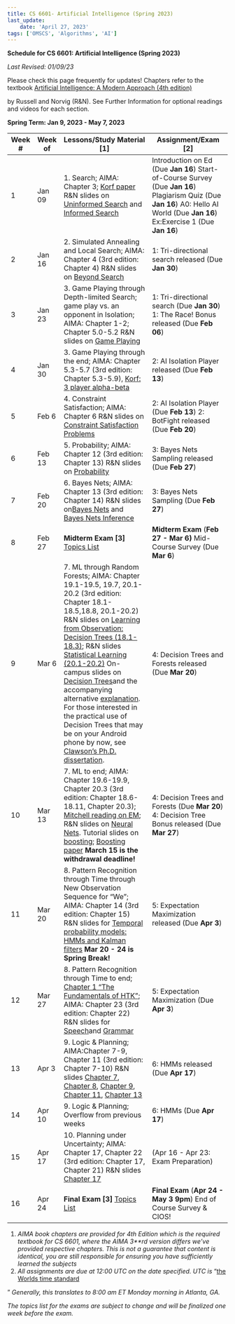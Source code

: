```yaml
---
title: CS 6601- Artificial Intelligence (Spring 2023)
last_update:
    date: 'April 27, 2023'
tags: ['OMSCS', 'Algorithms', 'AI']
---
```


**Schedule for CS 6601: Artificial Intelligence (Spring 2023)**

*Last Revised: 01/09/23*

Please check this page frequently for updates! Chapters refer to the textbook [Artificial Intelligence: A Modern Approach (4th edition)](https://www.pearson.com/us/higher-education/program/Russell-Artificial-Intelligence-A-Modern-Approach-4th-Edition/PGM1263338.html)

[](https://www.pearson.com/us/higher-education/program/Russell-Artificial-Intelligence-A-Modern-Approach-4th-Edition/PGM1263338.html) by Russell and Norvig (R&N). See Further Information for optional readings and videos for each section.

**Spring Term: Jan 9, 2023 - May 7, 2023**

| **Week #** | **Week of** | **Lessons/Study Material [1]**                               | **Assignment/Exam [2]**                                      |
| ---------- | ----------- | ------------------------------------------------------------ | ------------------------------------------------------------ |
| 1          | Jan 09      | 1. Search; AIMA: Chapter 3; [Korf paper](https://www.cs.princeton.edu/courses/archive/fall06/cos402/papers/korfrubik.pdf) R&N slides on [Uninformed Search](http://www.cc.gatech.edu/~thad/6601-gradAI-fall2015/chapter03-clean.pdf) and [Informed Search](http://www.cc.gatech.edu/~thad/6601-gradAI-fall2015/chapter04a.pdf) | Introduction on Ed (Due **Jan 16**) Start-of-Course Survey (Due **Jan 16**) Plagiarism Quiz (Due **Jan 16**) A0: Hello AI World (Due **Jan 16**) Ex:Exercise 1 (Due **Jan 16**) |
| 2          | Jan 16      | 2. Simulated Annealing and Local Search; AIMA: Chapter 4 (3rd edition: Chapter 4) R&N slides on [Beyond Search](http://www.cc.gatech.edu/~thad/6601-gradAI-fall2015/chapter04b.pdf) | 1: Tri-directional search released (Due **Jan 30**)          |
| 3          | Jan 23      | 3. Game Playing through Depth-limited Search; game play vs. an opponent in Isolation; AIMA: Chapter 1-2; Chapter 5.0-5.2 R&N slides on [Game Playing](http://www.cc.gatech.edu/~thad/6601-gradAI-fall2015/chapter06.pdf) | 1: Tri-directional search (Due **Jan 30**) 1: The Race! Bonus released (Due **Feb 06**) |
| 4          | Jan 30      | 3. Game Playing through the end; AIMA: Chapter 5.3-5.7 (3rd edition: Chapter 5.3-5.9), [Korf: 3 player alpha-beta](http://www.cc.gatech.edu/~thad/6601-gradAI-fall2015/Korf_Multi-player-Alpha-beta-Pruning.pdf) | 2: AI Isolation Player released (Due **Feb 13**)             |
| 5          | Feb 6       | 4. Constraint Satisfaction; AIMA: Chapter 6 R&N slides on [Constraint Satisfaction Problems](http://www.cc.gatech.edu/~thad/6601-gradAI-fall2015/chapter05.pdf) | 2: AI Isolation Player (Due **Feb 13**) 2: BotFight released (Due **Feb 20**) |
| 6          | Feb 13      | 5. Probability; AIMA: Chapter 12 (3rd edition: Chapter 13) R&N slides on [Probability](http://www.cc.gatech.edu/~thad/6601-gradAI-fall2015/chapter13.pdf) | 3: Bayes Nets Sampling released (Due **Feb 27**)             |
| 7          | Feb 20      | 6. Bayes Nets; AIMA: Chapter 13 (3rd edition: Chapter 14) R&N slides on[Bayes Nets](http://www.cc.gatech.edu/~thad/6601-gradAI-fall2015/chapter14a.pdf) and [Bayes Nets Inference](http://www.cc.gatech.edu/~thad/6601-gradAI-fall2015/chapter14b.pdf) | 3: Bayes Nets Sampling (Due **Feb 27**)                      |
| 8          | Feb 27      | **Midterm Exam [3]** [Topics List](https://docs.google.com/document/d/1aOX3w4jTawUeV4RKj8zQcNRz_cW2qRH5vAV4HA2N_4Q/pub) | **Midterm Exam** (**Feb 27 - Mar 6)** Mid-Course Survey (Due **Mar 6**) |
| 9          | Mar 6       | 7. ML through Random Forests; AIMA: Chapter 19.1-19.5, 19.7, 20.1-20.2 (3rd edition: Chapter 18.1-18.5,18.8, 20.1-20.2) R&N slides on [Learning from Observation: Decision Trees (18.1-18.3)](http://www.cc.gatech.edu/~thad/6601-gradAI-fall2015/chapter18.pdf); R&N slides [Statistical Learning (20.1-20.2)](http://www.cc.gatech.edu/~thad/6601-gradAI-fall2015/chapter20a.pdf) On-campus slides on [Decision Trees](http://www.cc.gatech.edu/~thad/6601-gradAI-fall2015/decision-trees.pdf)and the accompanying alternative [explanation](http://www.cc.gatech.edu/~thad/6601-gradAI-fall2015/mitchell-decision-trees-goes-with-kohlsdorf-slides.pdf). For those interested in the practical use of Decision Trees that may be on your Android phone by now, see [Clawson’s Ph.D. dissertation](http://www.cc.gatech.edu/~thad/6601-gradAI-fall2015/clawson-thesis.pdf). | 4: Decision Trees and Forests released (Due **Mar 20**)      |
| 10         | Mar 13      | 7. ML to end; AIMA: Chapter 19.6-19.9, Chapter 20.3 (3rd edition: Chapter 18.6-18.11, Chapter 20.3); [Mitchell reading on EM](http://www.cc.gatech.edu/~thad/6601-gradAI-fall2015/em.pdf); R&N slides on [Neural Nets](http://www.cc.gatech.edu/~thad/6601-gradAI-fall2015/chapter20b.pdf). Tutorial slides on [boosting](http://www.cc.gatech.edu/~thad/6601-gradAI-fall2015/boosting.pdf); [Boosting paper](http://www.cc.gatech.edu/~thad/6601-gradAI-fall2015/boost-tut-ppr.pdf) **March 15 is the withdrawal deadline!** | 4: Decision Trees and Forests (Due **Mar 20**) 4: Decision Tree Bonus released (Due **Mar 27**) |
| 11         | Mar 20      | 8. Pattern Recognition through Time through New Observation Sequence for “We”; AIMA: Chapter 14 (3rd edition: Chapter 15) R&N slides for [Temporal probability models: HMMs and Kalman filters](http://www.cc.gatech.edu/~thad/6601-gradAI-fall2015/chapter15a.pdf) **Mar 20 - 24 is Spring Break!** | 5: Expectation Maximization released (Due **Apr 3**)         |
| 12         | Mar 27      | 8. Pattern Recognition through Time to end; [Chapter 1 “The Fundamentals of HTK”](http://speech.ee.ntu.edu.tw/homework/DSP_HW2-1/htkbook.pdf); AIMA: Chapter 23 (3rd edition: Chapter 22) R&N slides for [Speech](http://www.cc.gatech.edu/~thad/6601-gradAI-fall2015/chapter15b.pdf)and [Grammar](http://www.cc.gatech.edu/~thad/6601-gradAI-fall2015/chapter22.pdf) | 5: Expectation Maximization (Due **Apr 3**)                  |
| 13         | Apr 3       | 9. Logic & Planning; AIMA:Chapter 7-9, Chapter 11 (3rd edition: Chapter 7-10) R&N slides  [Chapter 7](http://www.cc.gatech.edu/~thad/6601-gradAI-fall2015/18-logic/chapter07.pdf), [Chapter 8](http://www.cc.gatech.edu/~thad/6601-gradAI-fall2015/19-planning/chapter08.pdf), [Chapter 9](http://www.cc.gatech.edu/~thad/6601-gradAI-fall2015/19-planning/chapter09.pdf), [Chapter 11](http://www.cc.gatech.edu/~thad/6601-gradAI-fall2015/19-planning/chapter11.pdf), [Chapter 13](https://www.cc.gatech.edu/~thad/6601-gradAI-fall2015/19-planning/chapter13.pdf) | 6: HMMs released (Due **Apr 17**)                            |
| 14         | Apr 10      | 9. Logic & Planning; Overflow from previous weeks            | 6: HMMs (Due **Apr 17**)                                     |
| 15         | Apr 17      | 10. Planning under Uncertainty; AIMA: Chapter 17, Chapter 22 (3rd edition: Chapter 17, Chapter 21) R&N slides [Chapter 17](http://www.cc.gatech.edu/~thad/6601-gradAI-fall2015/chapter17.pdf) | (Apr 16 - Apr 23: Exam Preparation)                          |
| 16         | Apr 24      | **Final Exam [3]** [Topics List](https://docs.google.com/document/d/1BkFYxRrq0XXsarHe8JeBou03kHuWp6d_kWCQgjGezdU/pub) | **Final Exam** (**Apr 24 - May 3 9pm**) End of Course Survey & CIOS! |

1. *AIMA book chapters are provided for 4th Edition* *which is the required textbook for CS 6601, where the AIMA 3**rd* *version differs we’ve provided respective chapters. This is not a  guarantee that content is identical, you are still responsible for  ensuring you have sufficiently learned the subjects*
2. *All assignments are due at 12:00 UTC on the date specified. UTC is* “[the Worlds time standard](https://www.timeanddate.com/time/aboututc.html)

[](https://www.timeanddate.com/time/aboututc.html)” *Generally, this translates to 8:00 am ET Monday morning in Atlanta, GA.*

*The topics list for the exams are subject to change and will be finalized one week before the exam.*
